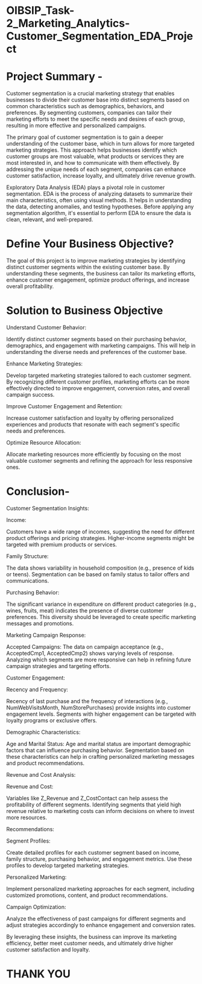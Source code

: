 # OIBSIP_Task-2_Marketing_Analytics-Customer_Segmentation_EDA_Project

# Project Summary -

Customer segmentation is a crucial marketing strategy that enables businesses to divide their customer base into distinct segments based on common characteristics such as demographics, behaviors, and preferences. By segmenting customers, companies can tailor their marketing efforts to meet the specific needs and desires of each group, resulting in more effective and personalized campaigns.

The primary goal of customer segmentation is to gain a deeper understanding of the customer base, which in turn allows for more targeted marketing strategies. This approach helps businesses identify which customer groups are most valuable, what products or services they are most interested in, and how to communicate with them effectively. By addressing the unique needs of each segment, companies can enhance customer satisfaction, increase loyalty, and ultimately drive revenue growth.

Exploratory Data Analysis (EDA) plays a pivotal role in customer segmentation. EDA is the process of analyzing datasets to summarize their main characteristics, often using visual methods. It helps in understanding the data, detecting anomalies, and testing hypotheses. Before applying any segmentation algorithm, it's essential to perform EDA to ensure the data is clean, relevant, and well-prepared.

# Define Your Business Objective?

The goal of this project is to improve marketing strategies by identifying distinct customer segments within the existing customer base. By understanding these segments, the business can tailor its marketing efforts, enhance customer engagement, optimize product offerings, and increase overall profitability.

# Solution to Business Objective

Understand Customer Behavior:

Identify distinct customer segments based on their purchasing behavior, demographics, and engagement with marketing campaigns. This will help in understanding the diverse needs and preferences of the customer base.

Enhance Marketing Strategies:

Develop targeted marketing strategies tailored to each customer segment. By recognizing different customer profiles, marketing efforts can be more effectively directed to improve engagement, conversion rates, and overall campaign success.

Improve Customer Engagement and Retention:

Increase customer satisfaction and loyalty by offering personalized experiences and products that resonate with each segment's specific needs and preferences.

Optimize Resource Allocation:

Allocate marketing resources more efficiently by focusing on the most valuable customer segments and refining the approach for less responsive ones.

# Conclusion-

Customer Segmentation Insights:

Income:

Customers have a wide range of incomes, suggesting the need for different product offerings and pricing strategies. Higher-income segments might be targeted with premium products or services.

Family Structure:

The data shows variability in household composition (e.g., presence of kids or teens). Segmentation can be based on family status to tailor offers and communications.

Purchasing Behavior:

The significant variance in expenditure on different product categories (e.g., wines, fruits, meat) indicates the presence of diverse customer preferences. This diversity should be leveraged to create specific marketing messages and promotions.

Marketing Campaign Response:

Accepted Campaigns: The data on campaign acceptance (e.g., AcceptedCmp1, AcceptedCmp2) shows varying levels of response. Analyzing which segments are more responsive can help in refining future campaign strategies and targeting efforts.

Customer Engagement:

Recency and Frequency:

Recency of last purchase and the frequency of interactions (e.g., NumWebVisitsMonth, NumStorePurchases) provide insights into customer engagement levels. Segments with higher engagement can be targeted with loyalty programs or exclusive offers.

Demographic Characteristics:

Age and Marital Status: Age and marital status are important demographic factors that can influence purchasing behavior. Segmentation based on these characteristics can help in crafting personalized marketing messages and product recommendations.

Revenue and Cost Analysis:

Revenue and Cost:

Variables like Z_Revenue and Z_CostContact can help assess the profitability of different segments. Identifying segments that yield high revenue relative to marketing costs can inform decisions on where to invest more resources.

Recommendations:

Segment Profiles:

Create detailed profiles for each customer segment based on income, family structure, purchasing behavior, and engagement metrics. Use these profiles to develop targeted marketing strategies.

Personalized Marketing:

Implement personalized marketing approaches for each segment, including customized promotions, content, and product recommendations.

Campaign Optimization:

Analyze the effectiveness of past campaigns for different segments and adjust strategies accordingly to enhance engagement and conversion rates.

By leveraging these insights, the business can improve its marketing efficiency, better meet customer needs, and ultimately drive higher customer satisfaction and loyalty.

# THANK YOU
